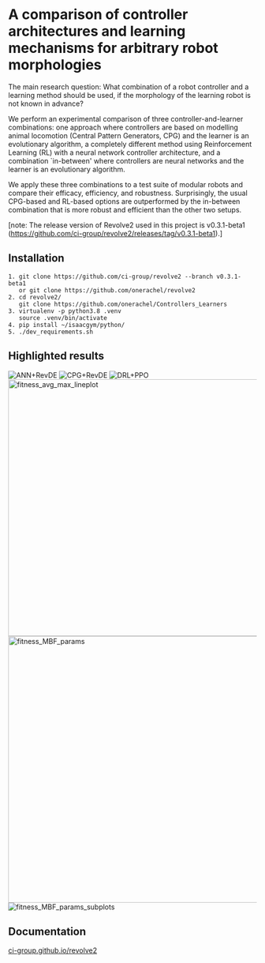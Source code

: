 # A comparison of controller architectures and learning mechanisms for arbitrary robot morphologies

The main research question: What combination of a robot controller and a learning method should be used, if the morphology of the learning robot is not known in advance? 

We perform an experimental comparison of three controller-and-learner combinations: one approach where controllers are based on modelling animal locomotion (Central Pattern Generators, CPG) and the learner is an evolutionary algorithm, a completely different method using Reinforcement Learning (RL) with a neural network controller architecture, and a combination `in-between' where controllers are neural networks and the learner is an evolutionary algorithm. 

We apply these three combinations to a test suite of modular robots and compare their efficacy, efficiency, and robustness. Surprisingly, the usual CPG-based and RL-based options are outperformed by the in-between combination that is more robust and efficient than the other two setups. 

[note: The release version of Revolve2 used in this project is v0.3.1-beta1 (https://github.com/ci-group/revolve2/releases/tag/v0.3.1-beta1).]


## Installation 
``` 
1. git clone https://github.com/ci-group/revolve2 --branch v0.3.1-beta1
   or git clone https://github.com/onerachel/revolve2
2. cd revolve2/
   git clone https://github.com/onerachel/Controllers_Learners
3. virtualenv -p python3.8 .venv
   source .venv/bin/activate
4. pip install ~/isaacgym/python/
5. ./dev_requirements.sh
``` 
## Highlighted results
![ANN+RevDE](https://user-images.githubusercontent.com/75667244/222464951-180528d9-477c-46f3-9609-01bef6424df2.png)
![CPG+RevDE](https://user-images.githubusercontent.com/75667244/222464997-a95cbe31-cbff-4d23-b27c-8bd8c6e84ace.png)
![DRL+PPO](https://user-images.githubusercontent.com/75667244/222465037-a672ddc0-3b7f-414f-b47b-d5e500cab6b9.png)
<img width="520" alt="fitness_avg_max_lineplot" src="https://user-images.githubusercontent.com/75667244/222466564-36d89743-69d8-4e71-8d99-ae491a0c3891.png">
<img width="540" alt="fitness_MBF_params" src="https://user-images.githubusercontent.com/75667244/222467913-9dbb828a-1a23-4610-8980-54abd28020cb.png">
![fitness_MBF_params_subplots](https://user-images.githubusercontent.com/75667244/222467956-33a28478-02b7-492e-bcf4-271992ef4fbe.png)


## Documentation 

[ci-group.github.io/revolve2](https://ci-group.github.io/revolve2/) 
